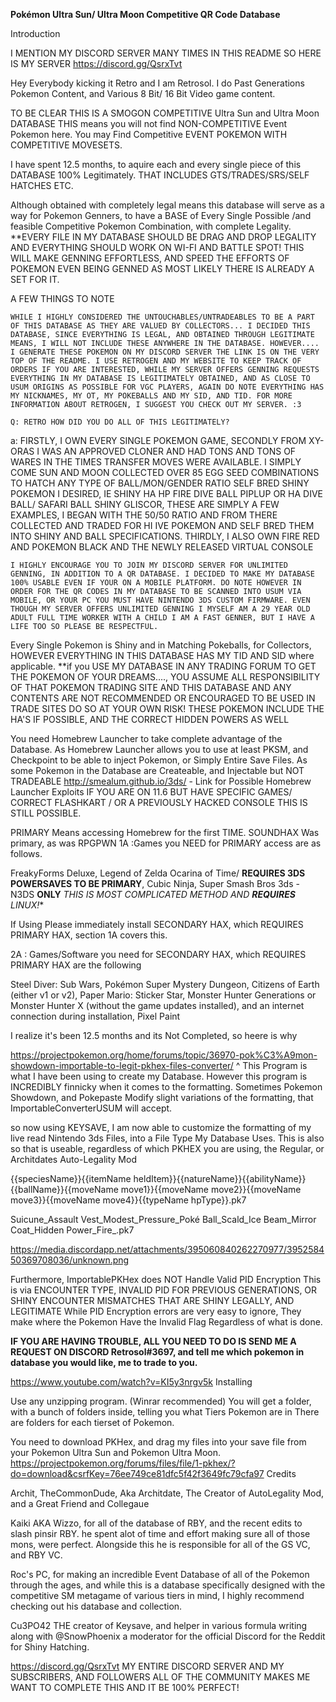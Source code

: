 **Pokémon Ultra Sun/ Ultra Moon Competitive QR Code Database**

Introduction

I MENTION MY DISCORD SERVER MANY TIMES IN THIS README SO HERE IS MY SERVER
https://discord.gg/QsrxTvt

Hey Everybody kicking it Retro and I am Retrosol. I do Past Generations Pokemon Content, and Various 8 Bit/ 16 Bit Video game content.

TO BE CLEAR THIS IS A SMOGON COMPETITIVE Ultra Sun and Ultra Moon DATABASE THIS means you will not find NON-COMPETITIVE Event Pokemon here. You may Find Competitive EVENT POKEMON WITH COMPETITIVE MOVESETS.

I have spent 12.5 months, to aquire each and every single piece of this DATABASE 100% Legitimately. THAT INCLUDES GTS/TRADES/SRS/SELF HATCHES ETC.

Although obtained with completely legal means this database will serve as a way for Pokemon Genners, to have a BASE of Every Single Possible /and feasible Competitive Pokemon Combination, with complete Legality. **EVERY FILE IN MY DATABASE SHOULD BE DRAG AND DROP LEGALITY AND EVERYTHING SHOULD WORK ON WI-FI AND BATTLE SPOT! THIS WILL MAKE GENNING EFFORTLESS, AND SPEED THE EFFORTS OF POKEMON EVEN BEING GENNED AS MOST LIKELY THERE IS ALREADY A SET FOR IT.

A FEW THINGS TO NOTE

    WHILE I HIGHLY CONSIDERED THE UNTOUCHABLES/UNTRADEABLES TO BE A PART OF THIS DATABASE AS THEY ARE VALUED BY COLLECTORS... I DECIDED THIS DATABASE, SINCE EVERYTHING IS LEGAL, AND OBTAINED THROUGH LEGITIMATE MEANS, I WILL NOT INCLUDE THESE ANYWHERE IN THE DATABASE. HOWEVER.... I GENERATE THESE POKEMON ON MY DISCORD SERVER THE LINK IS ON THE VERY TOP OF THE README. I USE RETROGEN AND MY WEBSITE TO KEEP TRACK OF ORDERS IF YOU ARE INTERESTED, WHILE MY SERVER OFFERS GENNING REQUESTS EVERYTHING IN MY DATABASE IS LEGITIMATELY OBTAINED, AND AS CLOSE TO USUM ORIGINS AS POSSIBLE FOR VGC PLAYERS, AGAIN DO NOTE EVERYTHING HAS MY NICKNAMES, MY OT, MY POKEBALLS AND MY SID, AND TID. FOR MORE INFORMATION ABOUT RETROGEN, I SUGGEST YOU CHECK OUT MY SERVER. :3

    Q: RETRO HOW DID YOU DO ALL OF THIS LEGITIMATELY?

a: FIRSTLY, I OWN EVERY SINGLE POKEMON GAME, SECONDLY FROM XY-ORAS I WAS AN APPROVED CLONER AND HAD TONS AND TONS OF WARES IN THE TIMES TRANSFER MOVES WERE AVAILABLE. I SIMPLY COME SUN AND MOON COLLECTED OVER 85 EGG SEED COMBINATIONS TO HATCH ANY TYPE OF BALL/MON/GENDER RATIO SELF BRED SHINY POKEMON I DESIRED, IE SHINY HA HP FIRE DIVE BALL PIPLUP OR HA DIVE BALL/ SAFARI BALL SHINY GLISCOR, THESE ARE SIMPLY A FEW EXAMPLES, I BEGAN WITH THE 50/50 RATIO AND FROM THERE COLLECTED AND TRADED FOR HI IVE POKEMON AND SELF BRED THEM INTO SHINY AND BALL SPECIFICATIONS. THIRDLY, I ALSO OWN FIRE RED AND POKEMON BLACK AND THE NEWLY RELEASED VIRTUAL CONSOLE

    I HIGHLY ENCOURAGE YOU TO JOIN MY DISCORD SERVER FOR UNLIMITED GENNING, IN ADDITION TO A QR DATABASE. I DECIDED TO MAKE MY DATABASE 100% USABLE EVEN IF YOUR ON A MOBILE PLATFORM. DO NOTE HOWEVER IN ORDER FOR THE QR CODES IN MY DATABASE TO BE SCANNED INTO USUM VIA MOBILE, OR YOUR PC YOU MUST HAVE NINTENDO 3DS CUSTOM FIRMWARE. EVEN THOUGH MY SERVER OFFERS UNLIMITED GENNING I MYSELF AM A 29 YEAR OLD ADULT FULL TIME WORKER WITH A CHILD I AM A FAST GENNER, BUT I HAVE A LIFE TOO SO PLEASE BE RESPECTFUL.

Every Single Pokemon is Shiny and in Matching Pokeballs, for Collectors, HOWEVER EVERYTHING IN THIS DATABASE HAS MY TID AND SID where applicable. **if you USE MY DATABASE IN ANY TRADING FORUM TO GET THE POKEMON OF YOUR DREAMS...., YOU ASSUME ALL RESPONSIBILITY OF THAT POKEMON TRADING SITE AND THIS DATABASE AND ANY CONTENTS ARE NOT RECOMMENDED OR ENCOURAGED TO BE USED IN TRADE SITES DO SO AT YOUR OWN RISK! THESE POKEMON INCLUDE THE HA'S IF POSSIBLE, AND THE CORRECT HIDDEN POWERS AS WELL

You need Homebrew Launcher to take complete advantage of the Database. As Homebrew Launcher allows you to use at least PKSM, and Checkpoint to be able to inject Pokemon, or Simply Entire Save Files. As some Pokemon in the Database are Createable, and Injectable but NOT TRADEABLE http://smealum.github.io/3ds/ - Link for Possible Homebrew Launcher Exploits IF YOU ARE ON 11.6 BUT HAVE SPECIFIC GAMES/ CORRECT FLASHKART / OR A PREVIOUSLY HACKED CONSOLE THIS IS STILL POSSIBLE.

PRIMARY Means accessing Homebrew for the first TIME. SOUNDHAX Was primary, as was RPGPWN 1A :Games you NEED for PRIMARY access are as follows.

FreakyForms Deluxe, Legend of Zelda Ocarina of Time/ **REQUIRES 3DS POWERSAVES TO BE PRIMARY**, Cubic Ninja, Super Smash Bros 3ds - N3DS **ONLY** *THIS IS MOST COMPLICATED METHOD AND **REQUIRES** LINUX!**

If Using Please immediately install SECONDARY HAX, which REQUIRES PRIMARY HAX, section 1A covers this.

2A : Games/Software you need for SECONDARY HAX, which REQUIRES PRIMARY HAX are the following

Steel Diver: Sub Wars, Pokémon Super Mystery Dungeon, Citizens of Earth (either v1 or v2), Paper Mario: Sticker Star, Monster Hunter Generations or Monster Hunter X (without the game updates installed), and an internet connection during installation, Pixel Paint

I realize it's been 12.5 months and its Not Completed, so heere is why

https://projectpokemon.org/home/forums/topic/36970-pok%C3%A9mon-showdown-importable-to-legit-pkhex-files-converter/ ^ This Program is what I have been using to create my Database.
However this program is INCREDIBLY finnicky when it comes to the formatting. Sometimes Pokemon Showdown, and Pokepaste Modify slight variations of the formatting, that ImportableConverterUSUM will accept.

so now using KEYSAVE, I am now able to customize the formatting of my live read Nintendo 3ds Files, into a File Type My Database Uses. This is also so that is useable, regardless of which PKHEX you are using, the Regular, or Architdates Auto-Legality Mod

{{speciesName}}{{itemName heldItem}}{{natureName}}{{abilityName}}{{ballName}}{{moveName move1}}{{moveName move2}}{{moveName move3}}{{moveName move4}}{{typeName hpType}}.pk7

Suicune_Assault Vest_Modest_Pressure_Poké Ball_Scald_Ice Beam_Mirror Coat_Hidden Power_Fire_.pk7

https://media.discordapp.net/attachments/395060840262270977/395258450369708036/unknown.png

Furthermore, ImportablePKHex does NOT Handle Valid PID Encryption This is via ENCOUNTER TYPE, INVALID PID FOR PREVIOUS GENERATIONS, OR SHINY ENCOUNTER MISMATCHES THAT ARE SHINY LEGALLY, AND LEGITIMATE While PID Encryption errors are very easy to ignore, They make where the Pokemon Have the Invalid Flag Regardless of what is done.

**IF YOU ARE HAVING TROUBLE, ALL YOU NEED TO DO IS SEND ME A REQUEST ON DISCORD
Retrosol#3697, and tell me which pokemon in database you would like, me to trade to you.**

https://www.youtube.com/watch?v=KI5y3nrgv5k
Installing

Use any unzipping program. (Winrar recommended) You will get a folder, with a bunch of folders inside, telling you what Tiers Pokemon are in There are folders for each tierset of Pokemon.

You need to download PKHex, and drag my files into your save file from your Pokemon Ultra Sun and Pokemon Ultra Moon. https://projectpokemon.org/forums/files/file/1-pkhex/?do=download&csrfKey=76ee749ce81dfc5f42f3649fc79cfa97
Credits

Archit, TheCommonDude, Aka Architdate, The Creator of AutoLegality Mod, and a Great Friend and Collegaue

Kaiki AKA Wizzo, for all of the database of RBY, and the recent edits to slash pinsir RBY. he spent alot of time and effort making sure all of those mons, were perfect. Alongside this he is responsible for all of the GS VC, and RBY VC.

Roc's PC, for making an incredible Event Database of all of the Pokemon through the ages, and while this is a database specifically designed with the competitive SM metagame of various tiers in mind, I highly recommend checking out his database and collection.

Cu3PO42 THE creator of Keysave, and helper in various formula writing along with @SnowPhoenix a moderator for the official Discord for the Reddit for Shiny Hatching.

https://discord.gg/QsrxTvt MY ENTIRE DISCORD SERVER AND MY SUBSCRIBERS, AND FOLLOWERS ALL OF THE COMMUNITY MAKES ME WANT TO COMPLETE THIS AND IT BE 100% PERFECT!
